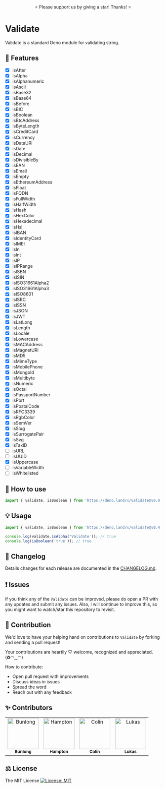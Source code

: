 <p align="center">
  ⭐️ Please support us by giving a star! Thanks! ⭐️
</p>

# Validate

Validate is a standard Deno module for validating string.

## 🎁 Features

* [x] isAfter
* [x] isAlpha
* [x] isAlphanumeric
* [x] isAscii
* [x] isBase32
* [x] isBase64
* [x] isBefore
* [x] isBIC
* [x] isBoolean
* [x] isBtcAddress
* [x] isByteLength
* [x] isCreditCard
* [x] isCurrency
* [x] isDataURI
* [x] isDate
* [x] isDecimal
* [x] isDivisibleBy
* [x] isEAN
* [x] isEmail
* [x] isEmpty
* [x] isEthereumAddress
* [x] isFloat
* [x] isFQDN
* [x] isFullWidth
* [x] isHalfWidth
* [x] isHash
* [x] isHexColor
* [x] isHexadecimal
* [x] isHsl
* [x] isIBAN
* [x] isIdentityCard
* [x] isIMEI
* [x] isIn
* [x] isInt
* [x] isIP
* [x] isIPRange
* [x] isISBN
* [x] isISIN
* [x] isISO31661Alpha2
* [x] isISO31661Alpha3
* [x] isISO8601
* [x] isISRC
* [x] isISSN
* [x] isJSON
* [x] isJWT
* [x] isLatLong
* [x] isLength
* [x] isLocale
* [x] isLowercase
* [x] isMACAddress
* [x] isMagnetURI
* [x] isMD5
* [x] isMimeType
* [x] isMobilePhone
* [x] isMongoId
* [x] isMultibyte
* [x] isNumeric
* [x] isOctal
* [x] isPassportNumber
* [x] isPort
* [x] isPostalCode
* [x] isRFC3339
* [x] isRgbColor
* [x] isSemVer
* [x] isSlug
* [x] isSurrogatePair
* [x] isSvg
* [x] isTaxID
* [ ] isURL
* [ ] isUUID
* [x] isUppercase
* [ ] isVariableWidth
* [ ] isWhitelisted

## 🔧 How to use

```ts
import { validate, isBoolean } from 'https://deno.land/x/validate@v0.4.0/mod.ts';
```

## 💡 Usage

```ts
import { validate, isBoolean } from 'https://deno.land/x/validate@v0.4.0/mod.ts';

console.log(validate.isAlpha('Validate')); // true
console.log(isBoolean('true')); // true
```

## 📜 Changelog

Details changes for each release are documented in the [CHANGELOG.md](https://github.com/jinglong7/validate/blob/master/CHANGELOG.md).

## ❗ Issues

If you think any of the `Validate` can be improved, please do open a PR with any updates and submit any issues. Also, I will continue to improve this, so you might want to watch/star this repository to revisit.

## 💪 Contribution

We'd love to have your helping hand on contributions to `Validate` by forking and sending a pull request!

Your contributions are heartily ♡ welcome, recognized and appreciated. (✿◠‿◠)

How to contribute:

- Open pull request with improvements
- Discuss ideas in issues
- Spread the word
- Reach out with any feedback

## ✨ Contributors

<table>
  <tr>
    <td align="center">
      <a href="https://github.com/Bunlong">
        <img src="https://avatars0.githubusercontent.com/u/1308397?s=400&u=945dc6b97571e2b98b659d34b1c81ae2514046bf&v=4" width="100" alt="Bunlong" />
        <br />
        <sub>
          <b>Bunlong</b>
        </sub>
      </a>
    </td>
    <td align="center">
      <a href="https://github.com/hamptonmoore">
        <img src="https://avatars2.githubusercontent.com/u/8162992?s=400&u=ff3c4f793bb7126181761fab57cf799a4524503b&v=4" width="100" alt="Hampton" />
        <br />
        <sub>
          <b>Hampton</b>
        </sub>
      </a>
    </td>
    <td align="center">
      <a href="https://github.com/SuperC03">
        <img src="https://avatars2.githubusercontent.com/u/42807913?s=400&u=fe371d8db5785f6c826a20a39dc41fdffa3fcc0b&v=4" width="100" alt="Colin" />
        <br />
        <sub>
          <b>Colin</b>
        </sub>
      </a>
    </td>
    <td align="center">
      <a href="https://github.com/lholliger">
        <img src="https://avatars3.githubusercontent.com/u/14064434?s=400&u=2d718e5a1cee7719fdab4e0e0d4e99f8bd26e2ba&v=4" width="100" alt="Lukas" />
        <br />
        <sub>
          <b>Lukas</b>
        </sub>
      </a>
    </td>
  </tr>
</table>

## ⚖️ License

The MIT License [![License: MIT](https://img.shields.io/badge/License-MIT-yellow.svg)](https://opensource.org/licenses/MIT)
